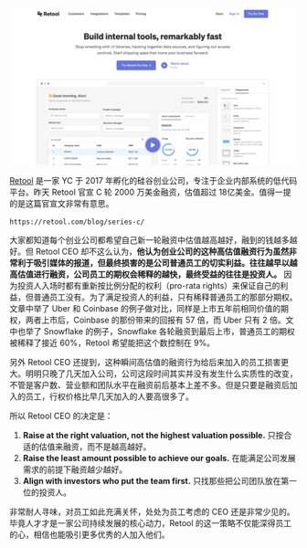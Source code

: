 
![img](/static/s1/1/retool.png)

[Retool](https://retool.com/) 是一家 YC 于 2017 年孵化的硅谷创业公司，专注于企业内部系统的低代码平台。昨天 Retool 官宣 C 轮 2000 万美金融资，估值超过 18亿美金。值得一提的是这篇官宣文非常有意思。

```urlpreview
https://retool.com/blog/series-c/
```

大家都知道每个创业公司都希望自己新一轮融资中估值越高越好，融到的钱越多越好。但 Retool CEO 却不这么认为，**他认为创业公司的这种高估值融资行为虽然非常利于吸引媒体的报道，但最终损害的是公司普通员工的切实利益。往往越早以越高估值进行融资，公司员工的期权会稀释的越快，最终受益的往往是投资人。** 因为投资人入场时都有重新按比例分配的权利（pro-rata rights）来保证自己的利益，但普通员工没有。为了满足投资人的利益，只有稀释普通员工的那部分期权。文章中举了 Uber 和 Coinbase 的例子做对比，同样是上市五年前相同价值的期权，两者上市后，Coinbase 的那份带来的回报有 57 倍，而 Uber 只有 2 倍。文中也举了 Snowflake 的例子，Snowflake 各轮融资到最后上市，普通员工的期权被稀释了接近 60%，Retool 希望能把这个数控制在 9%。

另外 Retool CEO 还提到，这种瞬间高估值的融资行为给后来加入的员工损害更大。明明只晚了几天加入公司，公司这段时间其实并没有发生什么实质性的改变，不管是客户数、营业额和团队水平在融资前后基本上差不多。但是只要是融资后加入的员工，行权价格比早几天加入的人要高很多了。

所以 Retool CEO 的决定是：

1. **Raise at the right valuation, not the highest valuation possible.** 只按合适的估值来融资，而不是越高越好。
2. **Raise the least amount possible to achieve our goals.** 在能满足公司发展需求的前提下融资越少越好。
3. **Align with investors who put the team first.** 只找那些把公司团队放在第一位的投资人。

非常耐人寻味，对员工如此充满关怀，处处为员工考虑的 CEO 还是非常少见的。毕竟人才才是一家公司持续发展的核心动力，Retool 的这一策略不仅能深得员工的心，相信也能吸引更多优秀的人加入他们。
